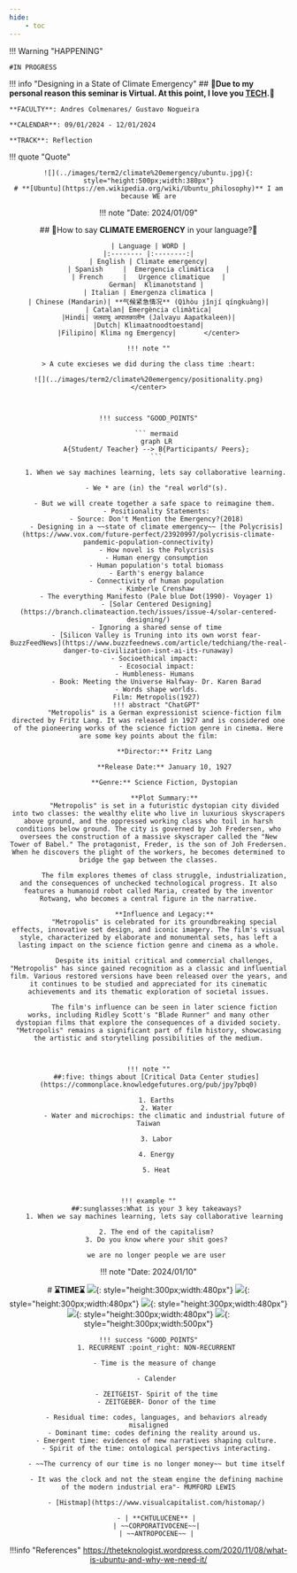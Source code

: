 ```yaml
---
hide:
    - toc
---
```


!!! Warning "HAPPENING"  
    
    #IN PROGRESS

!!! info "Designing in a State of Climate Emergency"
    ## :robot:**Due to my personal reason this seminar is Virtual. At this point, I love you [TECH](https://www.ted.com/talks/edward_snowden_here_s_how_we_take_back_the_internet/transcript).**:robot:

    **FACULTY**: Andres Colmenares/ Gustavo Nogueira
    
    **CALENDAR**: 09/01/2024 - 12/01/2024

    **TRACK**: Reflection


!!! quote "Quote"
    <center>

    ![](../images/term2/climate%20emergency/ubuntu.jpg){: style="height:500px;width:380px"}
    # **[Ubuntu](https://en.wikipedia.org/wiki/Ubuntu_philosophy)** I am because WE are




!!! note "Date: 2024/01/09"
    <center>
    ## :thinking:How to say **CLIMATE EMERGENCY** in your language?:thinking:

    | Language | WORD |
    |:-------- |:--------:|
    | English | Climate emergency|
    | Spanish     |  Emergencia climática   |
    | French     |   Urgence climatique   |
        German|  Klimanotstand |
    | Italian | Emergenza climatica |
    | Chinese (Mandarin)| **气候紧急情况** (Qìhòu jǐnjí qíngkuàng)|
    | Catalan| Emergència climàtica|
    |Hindi| जलवायु आपातकालीन (Jalvayu Aapatkaleen)|
    |Dutch| Klimaatnoodtoestand|
    |Filipino| Klima ng Emergency|       </center>

    !!! note ""

    > A cute excieses we did during the class time :heart:

    ![](../images/term2/climate%20emergency/positionality.png)
    </center>



    !!! success "GOOD_POINTS"

        ``` mermaid
        graph LR
        A{Student/ Teacher} --> B{Participants/ Peers};
        ```

        1. When we say machines learning, lets say collaborative learning. 

        - We * are (in) the "real world"(s).

        - But we will create together a safe space to reimagine them. 
        - Positionality Statements:
        - Source: Don't Mention the Emergency?(2018)
        - Designing in a ~~state of climate emergency~~ [the Polycrisis](https://www.vox.com/future-perfect/23920997/polycrisis-climate-pandemic-population-connectivity)
        - How novel is the Polycrisis
        - Human energy consumption
        - Human population's total biomass
        - Earth's energy balance
        - Connectivity of human population
        - Kimberle Crenshaw
        - The everything Manifesto (Pale blue Dot(1990)- Voyager 1)
        - [Solar Centered Designing](https://branch.climateaction.tech/issues/issue-4/solar-centered-designing/)
        - Ignoring a shared sense of time
        - [Silicon Valley is Truning into its own worst fear- BuzzFeedNews](https://www.buzzfeednews.com/article/tedchiang/the-real-danger-to-civilization-isnt-ai-its-runaway)
        - Socioethical impact: 
        - Ecosocial impact:
        - Humbleness- Humans 
        - Book: Meeting the Universe Halfway- Dr. Karen Barad
        - Words shape worlds.
        Film: Metropolis(1927)
        !!! abstract "ChatGPT"
            "Metropolis" is a German expressionist science-fiction film directed by Fritz Lang. It was released in 1927 and is considered one of the pioneering works of the science fiction genre in cinema. Here are some key points about the film:

            **Director:** Fritz Lang

            **Release Date:** January 10, 1927

            **Genre:** Science Fiction, Dystopian

            **Plot Summary:**
            "Metropolis" is set in a futuristic dystopian city divided into two classes: the wealthy elite who live in luxurious skyscrapers above ground, and the oppressed working class who toil in harsh conditions below ground. The city is governed by Joh Fredersen, who oversees the construction of a massive skyscraper called the "New Tower of Babel." The protagonist, Freder, is the son of Joh Fredersen. When he discovers the plight of the workers, he becomes determined to bridge the gap between the classes.

            The film explores themes of class struggle, industrialization, and the consequences of unchecked technological progress. It also features a humanoid robot called Maria, created by the inventor Rotwang, who becomes a central figure in the narrative.

            **Influence and Legacy:**
            "Metropolis" is celebrated for its groundbreaking special effects, innovative set design, and iconic imagery. The film's visual style, characterized by elaborate and monumental sets, has left a lasting impact on the science fiction genre and cinema as a whole.

            Despite its initial critical and commercial challenges, "Metropolis" has since gained recognition as a classic and influential film. Various restored versions have been released over the years, and it continues to be studied and appreciated for its cinematic achievements and its thematic exploration of societal issues.

            The film's influence can be seen in later science fiction works, including Ridley Scott's "Blade Runner" and many other dystopian films that explore the consequences of a divided society. "Metropolis" remains a significant part of film history, showcasing the artistic and storytelling possibilities of the medium.



    !!! note ""
        ##:five: things about [Critical Data Center studies](https://commonplace.knowledgefutures.org/pub/jpy7pbq0)

        1. Earths
        2. Water
            - Water and microchips: the climatic and industrial future of Taiwan

        3. Labor
            
        4. Energy

        5. Heat



    !!! example ""
        ##:sunglasses:What is your 3 key takeaways?
        1. When we say machines learning, lets say collaborative learning 

        2. The end of the capitalism?
        3. Do you know where your shit goes?

        we are no longer people we are user

!!! note "Date: 2024/01/10"
    <center>
    # **:hourglass:TIME:hourglass:**
    ![](../images/term2/climate%20emergency/class01.png){: style="height:300px;width:480px"}
    ![](../images/term2/climate%20emergency/class02.png){: style="height:300px;width:480px"}
    ![](../images/term2/climate%20emergency/class04.png){: style="height:300px;width:480px"}
    ![](../images/term2/climate%20emergency/class05.png){: style="height:300px;width:480px"}
    ![](../images/term2/climate%20emergency/class03.png){: style="height:300px;width:500px"}</center>


    !!! success "GOOD_POINTS"
        1. RECURRENT :point_right: NON-RECURRENT

        - Time is the measure of change 

        - Calender

        - ZEITGEIST- Spirit of the time
        - ZEITGEBER- Donor of the time

        - Residual time: codes, languages, and behaviors already misaligned
        - Dominant time: codes defining the reality around us. 
        - Emergent time: evidences of new narratives shaping culture.
        - Spirit of the time: ontological perspectivs interacting.

        - ~~The currency of our time is no longer money~~ but time itself
         
        - It was the clock and not the steam engine the defining machine of the modern industrial era"- MUMFORD LEWIS

        - [Histmap](https://www.visualcapitalist.com/histomap/)

        - | **CHTULUCENE** |
        | ~~CORPORATIVOCENE~~|
        | ~~ANTROPOCENE~~ |

!!!info "References"
    https://theteknologist.wordpress.com/2020/11/08/what-is-ubuntu-and-why-we-need-it/